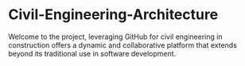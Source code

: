 # Civil-Engineering-Architecture
Welcome to the project, leveraging GitHub for civil engineering in construction offers a dynamic and collaborative platform that extends beyond its traditional use in software development.
